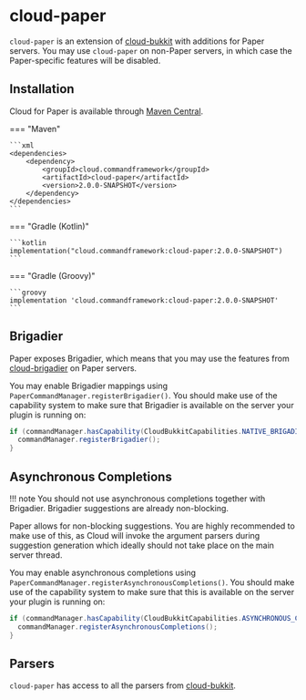 # cloud-paper

`cloud-paper` is an extension of [cloud-bukkit](bukkit.md) with additions for Paper servers. You may use
`cloud-paper` on non-Paper servers, in which case the Paper-specific features will be disabled.

## Installation

Cloud for Paper is available through [Maven Central](https://search.maven.org/search?q=cloud.commandframework).

<!-- prettier-ignore -->
=== "Maven"

    ```xml
    <dependencies>
        <dependency>
            <groupId>cloud.commandframework</groupId>
            <artifactId>cloud-paper</artifactId>
            <version>2.0.0-SNAPSHOT</version>
        </dependency>
    </dependencies>
    ```

=== "Gradle (Kotlin)"

    ```kotlin
    implementation("cloud.commandframework:cloud-paper:2.0.0-SNAPSHOT")
    ```

=== "Gradle (Groovy)"

    ```groovy
    implementation 'cloud.commandframework:cloud-paper:2.0.0-SNAPSHOT'
    ```

## Brigadier

Paper exposes Brigadier, which means that you may use the features from [cloud-brigadier](brigadier.md) on Paper
servers.

You may enable Brigadier mappings using `PaperCommandManager.registerBrigadier()`. You should make use of the
capability system to make sure that Brigadier is available on the server your plugin is running on:

```java
if (commandManager.hasCapability(CloudBukkitCapabilities.NATIVE_BRIGADIER)) {
  commandManager.registerBrigadier();
}
```

## Asynchronous Completions

<!-- prettier-ignore -->
!!! note
    You should not use asynchronous completions together with Brigadier. Brigadier suggestions are already non-blocking.

Paper allows for non-blocking suggestions. You are highly recommended to make use of this, as Cloud will invoke
the argument parsers during suggestion generation which ideally should not take place on the main server thread.

You may enable asynchronous completions using `PaperCommandManager.registerAsynchronousCompletions()`.
You should make use of the capability system to make sure that this is available on the server your plugin is running on:

```java
if (commandManager.hasCapability(CloudBukkitCapabilities.ASYNCHRONOUS_COMPLETION)) {
  commandManager.registerAsynchronousCompletions();
}
```

## Parsers

`cloud-paper` has access to all the parsers from [cloud-bukkit](bukkit.md#parsers).
